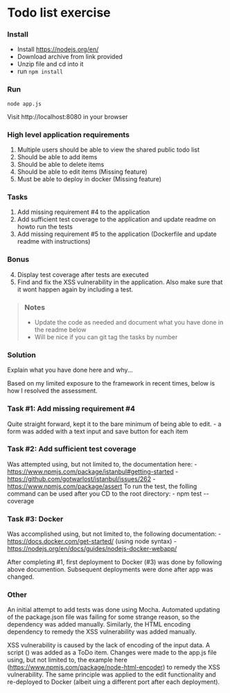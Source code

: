 # Todo list exercise

### Install

- Install https://nodejs.org/en/
- Download archive from link provided
- Unzip file and cd into it
- run `npm install`

### Run
`node app.js`

Visit http://localhost:8080 in your browser

### High level application requirements
1. Multiple users should be able to view the shared public todo list
2. Should be able to add items
3. Should be able to delete items
4. Should be able to edit items (Missing feature)
5. Must be able to deploy in docker (Missing feature)

### Tasks
1. Add missing requirement #4 to the application
2. Add sufficient test coverage to the application and update readme on howto run the tests
3. Add missing requirement #5 to the application (Dockerfile and update readme with instructions)

### Bonus
4. Display test coverage after tests are executed
5. Find and fix the XSS vulnerability in the application. Also make sure that it wont happen again by including a test.

> ### Notes
> - Update the code as needed and document what you have done in the readme below
> - Will be nice if you can git tag the tasks by number

### Solution
Explain what you have done here and why...

Based on my limited exposure to the framework in recent times, below is how I resolved the assessment.

### Task #1: Add missing requirement #4
Quite straight forward, kept it to the bare minimum of being able to edit.
	- a form was added with a text input and save button for each item
	
### Task #2: Add sufficient test coverage
Was attempted using, but not limited to, the documentation here:
	- https://www.npmjs.com/package/istanbul#getting-started
	- https://github.com/gotwarlost/istanbul/issues/262
	- https://www.npmjs.com/package/assert
To run the test, the folling command can be used after you CD to the root directory:
	- npm test --coverage
	
### Task #3: Docker
Was accomplished using, but not limited to, the following documentation:
	- https://docs.docker.com/get-started/ (using node syntax)
	- https://nodejs.org/en/docs/guides/nodejs-docker-webapp/

After completing #1, first deployment to Docker (#3) was done by following above documention. Subsequent deployments were done after app was changed.

### Other
An initial attempt to add tests was done using Mocha. Automated updating of the package.json file was failing for some strange reason, so the dependency was added manually. Similarly, the HTML encoding dependency to remedy the XSS vulnerability was added manually.

XSS vulnerability is caused by the lack of encoding of the input data. A script (<script type="text/javascript">alert('test')</script>) was added as a ToDo item. 
Changes were made to the app.js file using, but not limited to, the example here (https://www.npmjs.com/package/node-html-encoder) to remedy the XSS vulnerability. 
The same principle was applied to the edit functionality and re-deployed to Docker (albeit uing a different port after each deployment).


